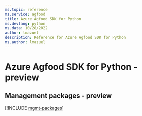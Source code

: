 ```yaml
---
ms.topic: reference
ms.service: agfood
title: Azure Agfood SDK for Python
ms.devlang: python
ms.data: 10/28/2022
author: lmazuel
description: Reference for Azure Agfood SDK for Python
ms.author: lmazuel
---
```

# Azure Agfood SDK for Python - preview

## Management packages - preview
[!INCLUDE [mgmt-packages](agfood-mgmt-index.md)]